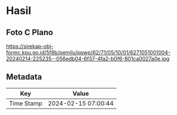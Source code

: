 # Hasil

## Foto C Plano

https://sirekap-obj-formc.kpu.go.id/5f8b/pemilu/ppwp/62/71/05/10/01/6271051001004-20240214-225235--056edb04-6f37-4fa2-b0f6-801ca0027a0e.jpg


## Metadata

| Key        | Value               |
| ---------- | ------------------- |
| Time Stamp | 2024-02-15 07:00:44 |



